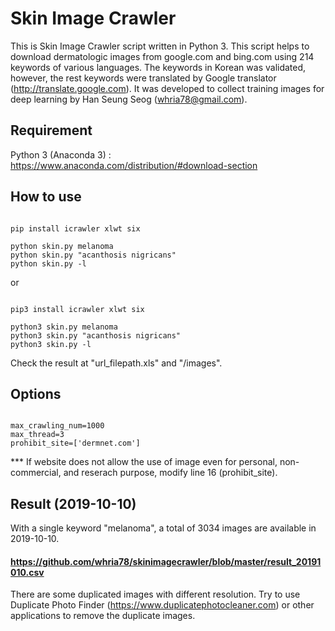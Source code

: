 # Skin Image Crawler

This is Skin Image Crawler script written in Python 3.
This script helps to download dermatologic images from google.com and bing.com using 214 keywords of various languages. The keywords in Korean was validated, however, the rest keywords were translated by Google translator (http://translate.google.com). 
It was developed to collect training images for deep learning by Han Seung Seog (whria78@gmail.com).

## Requirement

Python 3 (Anaconda 3) : https://www.anaconda.com/distribution/#download-section


## How to use

<pre><code>
pip install icrawler xlwt six

python skin.py melanoma
python skin.py "acanthosis nigricans"
python skin.py -l
</code></pre>

or

<pre><code>
pip3 install icrawler xlwt six

python3 skin.py melanoma
python3 skin.py "acanthosis nigricans"
python3 skin.py -l
</code></pre>

Check the result at "url_filepath.xls" and "/images".


## Options
<pre><code>
max_crawling_num=1000
max_thread=3
prohibit_site=['dermnet.com'] 
</code></pre>

*** If website does not allow the use of image even for personal, non-commercial, and reserach purpose, modify line 16 (prohibit_site).


## Result (2019-10-10)

With a single keyword "melanoma", a total of 3034 images are available in 2019-10-10. 
#### https://github.com/whria78/skinimagecrawler/blob/master/result_20191010.csv

There are some duplicated images with different resolution. Try to use Duplicate Photo Finder (https://www.duplicatephotocleaner.com) or other applications to remove the duplicate images.
